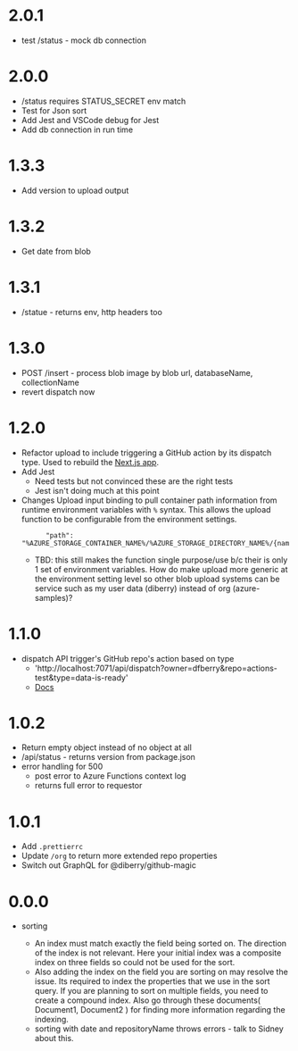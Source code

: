 # 2.0.1

* test /status - mock db connection

# 2.0.0

* /status requires STATUS_SECRET env match
* Test for Json sort
* Add Jest and VSCode debug for Jest
* Add db connection in run time

# 1.3.3

* Add version to upload output

# 1.3.2

* Get date from blob

# 1.3.1

* /statue - returns env, http headers too

# 1.3.0

* POST /insert - process blob image by blob url, databaseName, collectionName
* revert dispatch now

# 1.2.0

* Refactor upload to include triggering a GitHub action by its dispatch type. Used to rebuild the [Next.js app](https://github.com/dfberry/github-data-dashboard-nextjs/actions). 
* Add Jest
    * Need tests but not convinced these are the right tests
    * Jest isn't doing much at this point
* Changes Upload input binding to pull container path information from runtime environment variables with `%` syntax. This allows the upload function to be configurable from the environment settings. 
    ```
          "path": "%AZURE_STORAGE_CONTAINER_NAME%/%AZURE_STORAGE_DIRECTORY_NAME%/{name}",
    ```
    * TBD: this still makes the function single purpose/use b/c their is only 1 set of environment variables. How do make upload more generic at the environment setting level so other blob upload systems can be service such as my user data (diberry) instead of org (azure-samples)? 

# 1.1.0

* dispatch API trigger's GitHub repo's action based on type
    * 'http://localhost:7071/api/dispatch?owner=dfberry&repo=actions-test&type=data-is-ready'
    * [Docs](./README.md#dispatch-api)

# 1.0.2

* Return empty object instead of no object at all 
* /api/status - returns version from package.json
* error handling for 500
    * post error to Azure Functions context log
    * returns full error to requestor

# 1.0.1

* Add `.prettierrc`
* Update `/org` to return more extended repo properties
* Switch out GraphQL for @diberry/github-magic

# 0.0.0

* sorting

    * An index must match exactly the field being sorted on. The direction of the index is not relevant. Here your initial index was a composite index on three fields so could not be used for the sort.
    * Also adding the index on the field you are sorting on may resolve the issue. Its required to index the properties that we use in the sort query. If you are planning to sort on multiple fields, you need to create a compound index. Also go through these documents( Document1, Document2 ) for finding more information regarding the indexing.
    * sorting with date and repositoryName throws errors - talk to Sidney about this.


